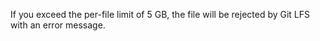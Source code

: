 If you exceed the per-file limit of 5 GB, the file will be rejected by Git LFS with an error message.
